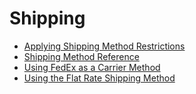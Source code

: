 # Shipping

* [Applying Shipping Method Restrictions](./applying-shipping-method-restrictions/README.md)
* [Shipping Method Reference](./shipping-method-reference/README.md)
* [Using FedEx as a Carrier Method](./using-fedex-as-a-carrier-method/README.md)
* [Using the Flat Rate Shipping Method](./using-the-flat-rate-shipping-method/README.md)
